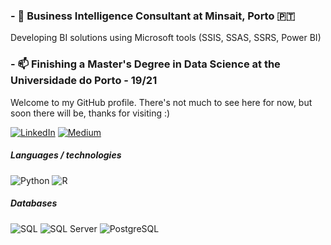 ### - 🔭 Business Intelligence Consultant at Minsait, Porto :portugal:
Developing BI solutions using Microsoft tools (SSIS, SSAS, SSRS, Power BI)
### - 📫 Finishing a Master's Degree in Data Science at the Universidade do Porto - 19/21

Welcome to my GitHub profile. There's not much to see here for now, but soon there will be, thanks for visiting :)

[![LinkedIn](https://img.shields.io/badge/-LINKEDIN-0077B5?style=for-the-badge&logo=linkedin&logoColor=white)](www.linkedin.com/in/rafael-belokurows)
[![Medium](https://img.shields.io/badge/Medium-12100E?style=for-the-badge&logo=medium&logoColor=white)](https://rafabelokurows.medium.com/)


##### Languages / technologies

![Python](https://img.shields.io/badge/Python-14354C?style=for-the-badge&logo=python&logoColor=white)
![R](https://img.shields.io/badge/R-276DC3?style=for-the-badge&logo=r&logoColor=white)

##### Databases

![SQL](https://img.shields.io/badge/-SQL-000000?style=flat&logo=postgresql)
![SQL Server](https://img.shields.io/badge/Microsoft_SQL_Server-CC2927?style=for-the-badge&logo=microsoft-sql-server&logoColor=white)
![PostgreSQL](https://img.shields.io/badge/-PostgreSQL-336791?style=flat-square&logo=postgresql)


<!--
**rafabelokurows/rafabelokurows** is a ✨ _special_ ✨ repository because its `README.md` (this file) appears on your GitHub profile.

Here are some ideas to get you started:

- 🔭 I’m currently working on ...
- 🌱 I’m currently learning ...
- 👯 I’m looking to collaborate on ...
- 🤔 I’m looking for help with ...
- 💬 Ask me about ...
- 📫 How to reach me: ...
- 😄 Pronouns: ...
- ⚡ Fun fact: ...
-->
